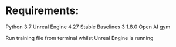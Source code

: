 # Requirements:

Python 3.7
Unreal Engine 4.27
Stable Baselines 3 1.8.0
Open AI gym

Run training file from terminal whilst Unreal Engine is running
